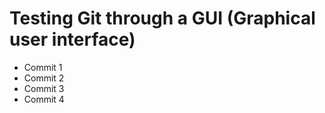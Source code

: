 # Testing Git through a GUI (Graphical user interface)

- Commit 1
- Commit 2  
- Commit 3
- Commit 4
